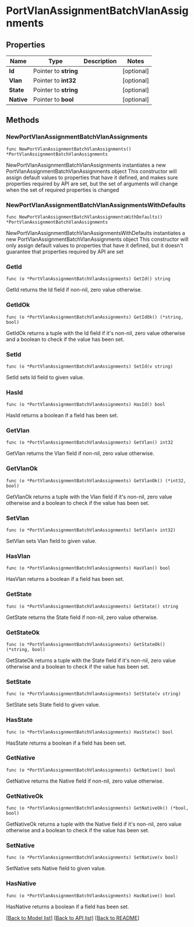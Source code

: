 # PortVlanAssignmentBatchVlanAssignments

## Properties

Name | Type | Description | Notes
------------ | ------------- | ------------- | -------------
**Id** | Pointer to **string** |  | [optional] 
**Vlan** | Pointer to **int32** |  | [optional] 
**State** | Pointer to **string** |  | [optional] 
**Native** | Pointer to **bool** |  | [optional] 

## Methods

### NewPortVlanAssignmentBatchVlanAssignments

`func NewPortVlanAssignmentBatchVlanAssignments() *PortVlanAssignmentBatchVlanAssignments`

NewPortVlanAssignmentBatchVlanAssignments instantiates a new PortVlanAssignmentBatchVlanAssignments object
This constructor will assign default values to properties that have it defined,
and makes sure properties required by API are set, but the set of arguments
will change when the set of required properties is changed

### NewPortVlanAssignmentBatchVlanAssignmentsWithDefaults

`func NewPortVlanAssignmentBatchVlanAssignmentsWithDefaults() *PortVlanAssignmentBatchVlanAssignments`

NewPortVlanAssignmentBatchVlanAssignmentsWithDefaults instantiates a new PortVlanAssignmentBatchVlanAssignments object
This constructor will only assign default values to properties that have it defined,
but it doesn't guarantee that properties required by API are set

### GetId

`func (o *PortVlanAssignmentBatchVlanAssignments) GetId() string`

GetId returns the Id field if non-nil, zero value otherwise.

### GetIdOk

`func (o *PortVlanAssignmentBatchVlanAssignments) GetIdOk() (*string, bool)`

GetIdOk returns a tuple with the Id field if it's non-nil, zero value otherwise
and a boolean to check if the value has been set.

### SetId

`func (o *PortVlanAssignmentBatchVlanAssignments) SetId(v string)`

SetId sets Id field to given value.

### HasId

`func (o *PortVlanAssignmentBatchVlanAssignments) HasId() bool`

HasId returns a boolean if a field has been set.

### GetVlan

`func (o *PortVlanAssignmentBatchVlanAssignments) GetVlan() int32`

GetVlan returns the Vlan field if non-nil, zero value otherwise.

### GetVlanOk

`func (o *PortVlanAssignmentBatchVlanAssignments) GetVlanOk() (*int32, bool)`

GetVlanOk returns a tuple with the Vlan field if it's non-nil, zero value otherwise
and a boolean to check if the value has been set.

### SetVlan

`func (o *PortVlanAssignmentBatchVlanAssignments) SetVlan(v int32)`

SetVlan sets Vlan field to given value.

### HasVlan

`func (o *PortVlanAssignmentBatchVlanAssignments) HasVlan() bool`

HasVlan returns a boolean if a field has been set.

### GetState

`func (o *PortVlanAssignmentBatchVlanAssignments) GetState() string`

GetState returns the State field if non-nil, zero value otherwise.

### GetStateOk

`func (o *PortVlanAssignmentBatchVlanAssignments) GetStateOk() (*string, bool)`

GetStateOk returns a tuple with the State field if it's non-nil, zero value otherwise
and a boolean to check if the value has been set.

### SetState

`func (o *PortVlanAssignmentBatchVlanAssignments) SetState(v string)`

SetState sets State field to given value.

### HasState

`func (o *PortVlanAssignmentBatchVlanAssignments) HasState() bool`

HasState returns a boolean if a field has been set.

### GetNative

`func (o *PortVlanAssignmentBatchVlanAssignments) GetNative() bool`

GetNative returns the Native field if non-nil, zero value otherwise.

### GetNativeOk

`func (o *PortVlanAssignmentBatchVlanAssignments) GetNativeOk() (*bool, bool)`

GetNativeOk returns a tuple with the Native field if it's non-nil, zero value otherwise
and a boolean to check if the value has been set.

### SetNative

`func (o *PortVlanAssignmentBatchVlanAssignments) SetNative(v bool)`

SetNative sets Native field to given value.

### HasNative

`func (o *PortVlanAssignmentBatchVlanAssignments) HasNative() bool`

HasNative returns a boolean if a field has been set.


[[Back to Model list]](../README.md#documentation-for-models) [[Back to API list]](../README.md#documentation-for-api-endpoints) [[Back to README]](../README.md)


